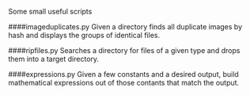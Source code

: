 Some small useful scripts

####imageduplicates.py
Given a directory finds all duplicate images by hash and displays the groups of identical files.

####ripfiles.py
Searches a directory for files of a given type and drops them into a target directory.

####expressions.py
Given a few constants and a desired output, build mathematical expressions out of those contants that match the output.
